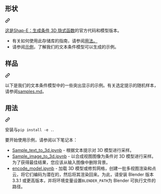 <div class="Box-sc-g0xbh4-0 bJMeLZ js-snippet-clipboard-copy-unpositioned" data-hpc="true"><article class="markdown-body entry-content container-lg" itemprop="text"><div class="markdown-heading" dir="auto"><h1 tabindex="-1" class="heading-element" dir="auto"><font style="vertical-align: inherit;"><font style="vertical-align: inherit;">形状</font></font></h1><a id="user-content-shap-e" class="anchor" aria-label="永久链接：Shap-E" href="#shap-e"><svg class="octicon octicon-link" viewBox="0 0 16 16" version="1.1" width="16" height="16" aria-hidden="true"><path d="m7.775 3.275 1.25-1.25a3.5 3.5 0 1 1 4.95 4.95l-2.5 2.5a3.5 3.5 0 0 1-4.95 0 .751.751 0 0 1 .018-1.042.751.751 0 0 1 1.042-.018 1.998 1.998 0 0 0 2.83 0l2.5-2.5a2.002 2.002 0 0 0-2.83-2.83l-1.25 1.25a.751.751 0 0 1-1.042-.018.751.751 0 0 1-.018-1.042Zm-4.69 9.64a1.998 1.998 0 0 0 2.83 0l1.25-1.25a.751.751 0 0 1 1.042.018.751.751 0 0 1 .018 1.042l-1.25 1.25a3.5 3.5 0 1 1-4.95-4.95l2.5-2.5a3.5 3.5 0 0 1 4.95 0 .751.751 0 0 1-.018 1.042.751.751 0 0 1-1.042.018 1.998 1.998 0 0 0-2.83 0l-2.5 2.5a1.998 1.998 0 0 0 0 2.83Z"></path></svg></a></div>
<p dir="auto"><font style="vertical-align: inherit;"></font><a href="https://arxiv.org/abs/2305.02463" rel="nofollow"><font style="vertical-align: inherit;"><font style="vertical-align: inherit;">这是Shap-E：生成条件 3D 隐式函数</font></font></a><font style="vertical-align: inherit;"><font style="vertical-align: inherit;">的官方代码和模型版本</font><font style="vertical-align: inherit;">。</font></font></p>
<ul dir="auto">
<li><font style="vertical-align: inherit;"><font style="vertical-align: inherit;">有关如何使用此存储库的指南，</font><font style="vertical-align: inherit;">请参阅</font></font><a href="#usage"><font style="vertical-align: inherit;"><font style="vertical-align: inherit;">用法。</font></font></a><font style="vertical-align: inherit;"></font></li>
<li><font style="vertical-align: inherit;"><font style="vertical-align: inherit;">请参阅</font></font><a href="#samples"><font style="vertical-align: inherit;"><font style="vertical-align: inherit;">示例</font></font></a><font style="vertical-align: inherit;"><font style="vertical-align: inherit;">，了解我们的文本条件模型可以生成的示例。</font></font></li>
</ul>
<div class="markdown-heading" dir="auto"><h1 tabindex="-1" class="heading-element" dir="auto"><font style="vertical-align: inherit;"><font style="vertical-align: inherit;">样品</font></font></h1><a id="user-content-samples" class="anchor" aria-label="永久链接：样本" href="#samples"><svg class="octicon octicon-link" viewBox="0 0 16 16" version="1.1" width="16" height="16" aria-hidden="true"><path d="m7.775 3.275 1.25-1.25a3.5 3.5 0 1 1 4.95 4.95l-2.5 2.5a3.5 3.5 0 0 1-4.95 0 .751.751 0 0 1 .018-1.042.751.751 0 0 1 1.042-.018 1.998 1.998 0 0 0 2.83 0l2.5-2.5a2.002 2.002 0 0 0-2.83-2.83l-1.25 1.25a.751.751 0 0 1-1.042-.018.751.751 0 0 1-.018-1.042Zm-4.69 9.64a1.998 1.998 0 0 0 2.83 0l1.25-1.25a.751.751 0 0 1 1.042.018.751.751 0 0 1 .018 1.042l-1.25 1.25a3.5 3.5 0 1 1-4.95-4.95l2.5-2.5a3.5 3.5 0 0 1 4.95 0 .751.751 0 0 1-.018 1.042.751.751 0 0 1-1.042.018 1.998 1.998 0 0 0-2.83 0l-2.5 2.5a1.998 1.998 0 0 0 0 2.83Z"></path></svg></a></div>
<p dir="auto"><font style="vertical-align: inherit;"><font style="vertical-align: inherit;">以下是我们的文本条件模型中的一些突出显示的示例。有关选定提示的随机样本，请参阅</font></font><a href="https://github.com/openai/shap-e/blob/main/samples.md"><font style="vertical-align: inherit;"><font style="vertical-align: inherit;">samples.md</font></font></a><font style="vertical-align: inherit;"><font style="vertical-align: inherit;">。</font></font></p>
<div class="markdown-heading" dir="auto"><h1 tabindex="-1" class="heading-element" dir="auto"><font style="vertical-align: inherit;"><font style="vertical-align: inherit;">用法</font></font></h1><a id="user-content-usage" class="anchor" aria-label="永久链接：用法" href="#usage"><svg class="octicon octicon-link" viewBox="0 0 16 16" version="1.1" width="16" height="16" aria-hidden="true"><path d="m7.775 3.275 1.25-1.25a3.5 3.5 0 1 1 4.95 4.95l-2.5 2.5a3.5 3.5 0 0 1-4.95 0 .751.751 0 0 1 .018-1.042.751.751 0 0 1 1.042-.018 1.998 1.998 0 0 0 2.83 0l2.5-2.5a2.002 2.002 0 0 0-2.83-2.83l-1.25 1.25a.751.751 0 0 1-1.042-.018.751.751 0 0 1-.018-1.042Zm-4.69 9.64a1.998 1.998 0 0 0 2.83 0l1.25-1.25a.751.751 0 0 1 1.042.018.751.751 0 0 1 .018 1.042l-1.25 1.25a3.5 3.5 0 1 1-4.95-4.95l2.5-2.5a3.5 3.5 0 0 1 4.95 0 .751.751 0 0 1-.018 1.042.751.751 0 0 1-1.042.018 1.998 1.998 0 0 0-2.83 0l-2.5 2.5a1.998 1.998 0 0 0 0 2.83Z"></path></svg></a></div><p dir="auto"><font style="vertical-align: inherit;"><font style="vertical-align: inherit;">安装与</font></font><code>pip install -e .</code><font style="vertical-align: inherit;"><font style="vertical-align: inherit;">.</font></font></p><p dir="auto"><font style="vertical-align: inherit;"><font style="vertical-align: inherit;">要开始使用示例，请参阅以下笔记本：</font></font></p><ul dir="auto">
<li><a href="/openai/shap-e/blob/main/shap_e/examples/sample_text_to_3d.ipynb"><font style="vertical-align: inherit;"><font style="vertical-align: inherit;">Sample_text_to_3d.ipynb</font></font></a><font style="vertical-align: inherit;"><font style="vertical-align: inherit;"> - 根据文本提示对 3D 模型进行采样。</font></font></li>
<li><a href="/openai/shap-e/blob/main/shap_e/examples/sample_image_to_3d.ipynb"><font style="vertical-align: inherit;"><font style="vertical-align: inherit;">Sample_image_to_3d.ipynb</font></font></a><font style="vertical-align: inherit;"><font style="vertical-align: inherit;"> - 以合成视图图像为条件对 3D 模型进行采样。为了获得最佳结果，您应该从输入图像中删除背景。</font></font></li>
<li><a href="/openai/shap-e/blob/main/shap_e/examples/encode_model.ipynb"><font style="vertical-align: inherit;"><font style="vertical-align: inherit;">encode_model.ipynb</font></font></a><font style="vertical-align: inherit;"><font style="vertical-align: inherit;"> - 加载 3D 模型或修剪网格，创建一批多视图渲染和点云，将它们编码为潜在的，然后将其渲染回来。为此，请安装 Blender 版本 3.3.1 或更高版本，并将环境变量设置</font></font><code>BLENDER_PATH</code><font style="vertical-align: inherit;"><font style="vertical-align: inherit;">为 Blender 可执行文件的路径。</font></font></li>
</ul><table>




</table></article></div>

